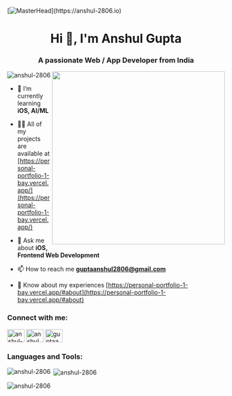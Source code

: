 [![MasterHead](https://1.bp.blogspot.com/-7A4WynwLsM...)](https://anshul-2806.io)


<h1 align="center">Hi 👋, I'm Anshul Gupta</h1>
<h3 align="center">A passionate Web / App Developer from India</h3>
<img align="right" alt:"cod" width="400" src="https://cdn.dribbble.com/users/1059583/screenshots/4171367/coding-freak.gif">

<p align="left"> <img src="https://komarev.com/ghpvc/?username=anshul-2806&label=Profile%20views&color=0e75b6&style=flat" alt="anshul-2806" /> </p>

- 🌱 I’m currently learning **iOS, AI/ML**

- 👨‍💻 All of my projects are available at [https://personal-portfolio-1-bay.vercel.app/](https://personal-portfolio-1-bay.vercel.app/)

- 💬 Ask me about **iOS, Frontend Web Development**

- 📫 How to reach me **guptaanshul2806@gmail.com**

- 📄 Know about my experiences [https://personal-portfolio-1-bay.vercel.app/#about](https://personal-portfolio-1-bay.vercel.app/#about)

<h3 align="left">Connect with me:</h3>
<p align="left">
<a href="https://linkedin.com/in/anshul-gupta-b95807193" target="blank"><img align="center" src="https://raw.githubusercontent.com/rahuldkjain/github-profile-readme-generator/master/src/images/icons/Social/linked-in-alt.svg" alt="anshul-gupta-b95807193" height="30" width="40" /></a>
<a href="https://instagram.com/anshul_gupta_thehero" target="blank"><img align="center" src="https://raw.githubusercontent.com/rahuldkjain/github-profile-readme-generator/master/src/images/icons/Social/instagram.svg" alt="anshul_gupta_thehero" height="30" width="40" /></a>
<a href="https://www.leetcode.com/guptaanshul2806" target="blank"><img align="center" src="https://raw.githubusercontent.com/rahuldkjain/github-profile-readme-generator/master/src/images/icons/Social/leet-code.svg" alt="guptaanshul2806" height="30" width="40" /></a>
</p>

<h3 align="left">Languages and Tools:</h3>
<!-- <p align="left"> <a href="https://aws.amazon.com" target="_blank" rel="noreferrer"> <img src="https://raw.githubusercontent.com/devicons/devicon/master/icons/amazonwebservices/amazonwebservices-original-wordmark.svg" alt="aws" width="40" height="40"/> </a> <a href="https://getbootstrap.com" target="_blank" rel="noreferrer"> <img src="https://raw.githubusercontent.com/devicons/devicon/master/icons/bootstrap/bootstrap-plain-wordmark.svg" alt="bootstrap" width="40" height="40"/> </a> <a href="https://www.cprogramming.com/" target="_blank" rel="noreferrer"> <img src="https://raw.githubusercontent.com/devicons/devicon/master/icons/c/c-original.svg" alt="c" width="40" height="40"/> </a> <a href="https://www.w3schools.com/cpp/" target="_blank" rel="noreferrer"> <img src="https://raw.githubusercontent.com/devicons/devicon/master/icons/cplusplus/cplusplus-original.svg" alt="cplusplus" width="40" height="40"/> </a> <a href="https://www.w3schools.com/css/" target="_blank" rel="noreferrer"> <img src="https://raw.githubusercontent.com/devicons/devicon/master/icons/css3/css3-original-wordmark.svg" alt="css3" width="40" height="40"/> </a> <a href="https://firebase.google.com/" target="_blank" rel="noreferrer"> <img src="https://www.vectorlogo.zone/logos/firebase/firebase-icon.svg" alt="firebase" width="40" height="40"/> </a> <a href="https://git-scm.com/" target="_blank" rel="noreferrer"> <img src="https://www.vectorlogo.zone/logos/git-scm/git-scm-icon.svg" alt="git" width="40" height="40"/> </a> <a href="https://www.w3.org/html/" target="_blank" rel="noreferrer"> <img src="https://raw.githubusercontent.com/devicons/devicon/master/icons/html5/html5-original-wordmark.svg" alt="html5" width="40" height="40"/> </a> <a href="https://www.mysql.com/" target="_blank" rel="noreferrer"> <img src="https://raw.githubusercontent.com/devicons/devicon/master/icons/mysql/mysql-original-wordmark.svg" alt="mysql" width="40" height="40"/> </a>  <a href="https://www.sqlite.org/" target="_blank" rel="noreferrer"> <img src="https://www.vectorlogo.zone/logos/sqlite/sqlite-icon.svg" alt="sqlite" width="40" height="40"/> </a> <a href="https://developer.apple.com/swift/" target="_blank" rel="noreferrer"> <img src="https://raw.githubusercontent.com/devicons/devicon/master/icons/swift/swift-original.svg" alt="swift" width="40" height="40"/> </a> </p> -->

<p><img align="left" src="https://github-readme-stats.vercel.app/api/top-langs?username=anshul-2806&show_icons=true&locale=en&layout=compact" alt="anshul-2806" /></p>

<p>&nbsp;<img align="center" src="https://github-readme-stats.vercel.app/api?username=anshul-2806&show_icons=true&locale=en" alt="anshul-2806" /></p>

<p><img align="center" src="https://github-readme-streak-stats.herokuapp.com/?user=anshul-2806&" alt="anshul-2806" /></p>
